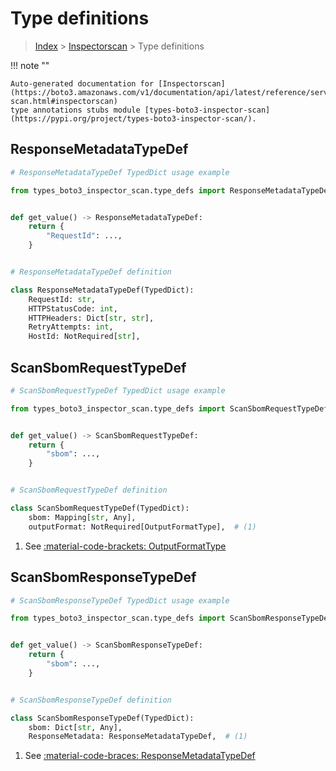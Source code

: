 # Type definitions

> [Index](../README.md) > [Inspectorscan](./README.md) > Type definitions

!!! note ""

    Auto-generated documentation for [Inspectorscan](https://boto3.amazonaws.com/v1/documentation/api/latest/reference/services/inspector-scan.html#inspectorscan)
    type annotations stubs module [types-boto3-inspector-scan](https://pypi.org/project/types-boto3-inspector-scan/).



## ResponseMetadataTypeDef

```python
# ResponseMetadataTypeDef TypedDict usage example

from types_boto3_inspector_scan.type_defs import ResponseMetadataTypeDef


def get_value() -> ResponseMetadataTypeDef:
    return {
        "RequestId": ...,
    }


# ResponseMetadataTypeDef definition

class ResponseMetadataTypeDef(TypedDict):
    RequestId: str,
    HTTPStatusCode: int,
    HTTPHeaders: Dict[str, str],
    RetryAttempts: int,
    HostId: NotRequired[str],
```


## ScanSbomRequestTypeDef

```python
# ScanSbomRequestTypeDef TypedDict usage example

from types_boto3_inspector_scan.type_defs import ScanSbomRequestTypeDef


def get_value() -> ScanSbomRequestTypeDef:
    return {
        "sbom": ...,
    }


# ScanSbomRequestTypeDef definition

class ScanSbomRequestTypeDef(TypedDict):
    sbom: Mapping[str, Any],
    outputFormat: NotRequired[OutputFormatType],  # (1)
```

1. See [:material-code-brackets: OutputFormatType](./literals.md#outputformattype)

## ScanSbomResponseTypeDef

```python
# ScanSbomResponseTypeDef TypedDict usage example

from types_boto3_inspector_scan.type_defs import ScanSbomResponseTypeDef


def get_value() -> ScanSbomResponseTypeDef:
    return {
        "sbom": ...,
    }


# ScanSbomResponseTypeDef definition

class ScanSbomResponseTypeDef(TypedDict):
    sbom: Dict[str, Any],
    ResponseMetadata: ResponseMetadataTypeDef,  # (1)
```

1. See [:material-code-braces: ResponseMetadataTypeDef](./type_defs.md#responsemetadatatypedef)

